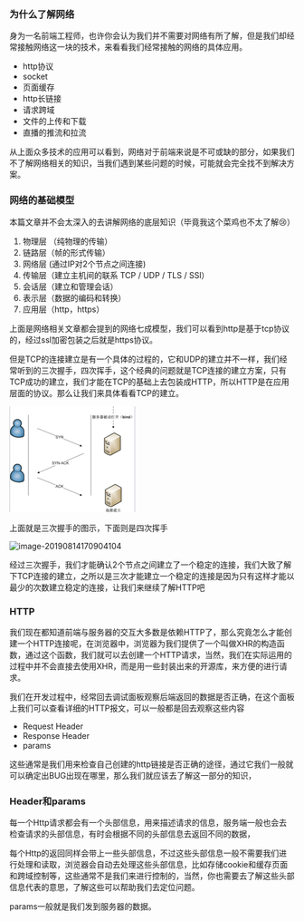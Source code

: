 ###  为什么了解网络

身为一名前端工程师，也许你会认为我们并不需要对网络有所了解，但是我们却经常接触网络这一块的技术，来看看我们经常接触的网络的具体应用。

- http协议
- socket
- 页面缓存
- http长链接
- 请求跨域
- 文件的上传和下载
- 直播的推流和拉流

从上面众多技术的应用可以看到，网络对于前端来说是不可或缺的部分，如果我们不了解网络相关的知识，当我们遇到某些问题的时候，可能就会完全找不到解决方案。

### 网络的基础模型

本篇文章并不会太深入的去讲解网络的底层知识（毕竟我这个菜鸡也不太了解😢）

1. 物理层 （纯物理的传输）
2. 链路层（帧的形式传输）
3. 网络层   (通过IP对2个节点之间连接)
4. 传输层（建立主机间的联系 TCP / UDP / TLS / SSl）
5. 会话层（建立和管理会话）
6. 表示层（数据的编码和转换）
7. 应用层（http，https）

上面是网络相关文章都会提到的网络七成模型，我们可以看到http是基于tcp协议的，经过ssl加密包装之后就是https协议。

但是TCP的连接建立是有一个具体的过程的，它和UDP的建立并不一样，我们经常听到的三次握手，四次挥手，这个经典的问题就是TCP连接的建立方案，只有TCP成功的建立，我们才能在TCP的基础上去包装成HTTP，所以HTTP是在应用层面的协议。那么让我们来具体看看TCP的建立。



![image-20190814170848612](https://raw.githubusercontent.com/GRJser/Noop_Issure_Blog/master/image/image-20190814170848612.png)

上面就是三次握手的图示，下面则是四次挥手

![image-20190814170904104](https://raw.githubusercontent.com/GRJser/Noop_Issure_Blog/master/image-20190814170904104.png)

经过三次握手，我们才能确认2个节点之间建立了一个稳定的连接，我们大致了解下TCP连接的建立，之所以是三次才能建立一个稳定的连接是因为只有这样才能以最少的次数建立稳定的连接，让我们来继续了解HTTP吧

### HTTP

我们现在都知道前端与服务器的交互大多数是依赖HTTP了，那么究竟怎么才能创建一个HTTP连接呢，在浏览器中，浏览器为我们提供了一个叫做XHR的构造函数，通过这个函数，我们就可以去创建一个HTTP请求，当然，我们在实际运用的过程中并不会直接去使用XHR，而是用一些封装出来的开源库，来方便的进行请求。

我们在开发过程中，经常回去调试面板观察后端返回的数据是否正确，在这个面板上我们可以查看详细的HTTP报文，可以一般都是回去观察这些内容

- Request Header
- Response Header
- params

这些通常是我们用来检查自己创建的http链接是否正确的途径，通过它我们一般就可以确定出BUG出现在哪里，那么我们就应该去了解这一部分的知识，

### Header和params

每一个Http请求都会有一个头部信息，用来描述请求的信息，服务端一般也会去检查请求的头部信息，有时会根据不同的头部信息去返回不同的数据，

每个Http的返回同样会带上一些头部信息，不过这些头部信息一般不需要我们进行处理和读取，浏览器会自动去处理这些头部信息，比如存储cookie和缓存页面和跨域控制等，这些通常不是我们来进行控制的，当然，你也需要去了解这些头部信息代表的意思，了解这些可以帮助我们去定位问题。

params一般就是我们发到服务器的数据。

